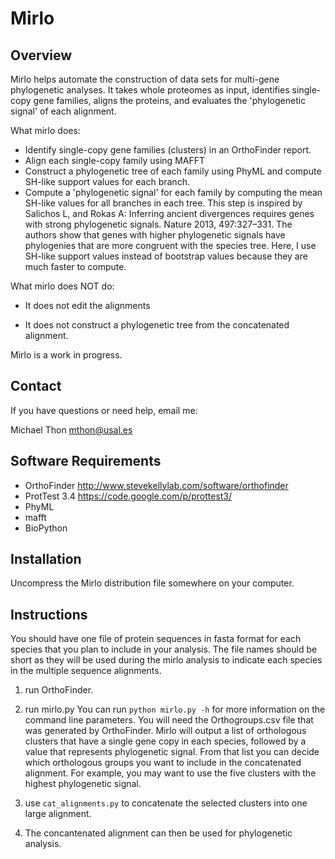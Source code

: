 Mirlo
=====

Overview
--------

Mirlo helps automate the construction
of data sets for multi-gene phylogenetic analyses. It takes whole
proteomes as input, identifies single-copy gene families, aligns the
proteins, and evaluates the 'phylogenetic signal' of each alignment.

What mirlo does:

* Identify single-copy gene families (clusters) in an OrthoFinder report.
* Align each single-copy family using MAFFT
* Construct a phylogenetic tree of each family using PhyML and compute SH-like support values for each branch.
* Compute a 'phylogenetic signal' for each family by computing the mean SH-like values for all branches in each tree. This step is inspired by
Salichos L, and Rokas A: Inferring ancient divergences requires genes
with strong phylogenetic signals. Nature 2013, 497:327–331. The authors
show that genes with higher phylogenetic signals have phylogenies that
are more congruent with the species tree. Here, I use SH-like support
values instead of bootstrap values because they are much faster to
compute.

What mirlo does NOT do:

* It does not edit the alignments

* It does not construct a phylogenetic tree from the concatenated
alignment.

Mirlo is a work in progress.

Contact
-------

If you have questions or need help, email me:

Michael Thon mthon@usal.es


Software Requirements
---------------------
- OrthoFinder http://www.stevekellylab.com/software/orthofinder
- ProtTest 3.4 https://code.google.com/p/prottest3/
- PhyML
- mafft
- BioPython


Installation
------------

Uncompress the Mirlo distribution file somewhere on your computer.

Instructions
------------

You should have one file of protein sequences in fasta format for each species that you plan to include in your analysis. The file names should be short as they will be used during the mirlo analysis to indicate each species in the multiple sequence alignments.

1. run OrthoFinder.

1. run mirlo.py You can run `python mirlo.py -h` for more information on the command line parameters. You will need the Orthogroups.csv file that was generated by OrthoFinder. Mirlo will output a list of orthologous clusters that have a single gene copy in each species, followed by a value that represents phylogenetic signal. From that list you can decide which orthologous groups you want to include in the concatenated alignment. For example, you may want to use the five clusters with the highest phylogenetic signal.
1. use `cat_alignments.py` to concatenate the selected clusters into one large alignment.
3. The concantenated alignment can then be used for phylogenetic analysis.



